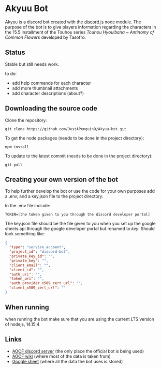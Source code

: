 # Akyuu Bot

Akyuu is a discord bot created with the [discord.js](https://github.com/discordjs/discord.js) node module. The purpose of the bot is to give players information regarding the characters in the 15.5 installment of the Touhou series *Touhou Hyouibana ~ Antinomy of Common Flowers* developed by Tasofro.

## Status

Stable but still needs work.

to do:

* add help commands for each character
* add more thumbnail attachments
* add character descriptions (about?)

## Downloading the source code

Clone the repository:
```shell
git clone https://github.com/JustAPenguin9/Akyuu-bot.git
```

To get the node packages (needs to be done in the project directory):
```shell
npm install
```

To update to the latest commit (needs to be done in the project directory):
```shell
git pull
```


## Creating your own version of the bot

To help further develop the bot or use the code for your own purposes add a .env, and a key.json file to the project directory.

In the .env file include:
```
TOKEN=[the token given to you through the discord developer portal]
```

The key.json file should be the file given to you when you set up the google sheets api through the google developer portal but renamed to *key*. Should look something like:
```json
{
  "type": "service_account",
  "project_id": "discord-bot",
  "private_key_id": "",
  "private_key": "",
  "client_email": "",
  "client_id": "",
  "auth_uri": "",
  "token_uri": "",
  "auth_provider_x509_cert_url": "",
  "client_x509_cert_url": ""
}
```

## When running

when running the bot make sure that you are using the current LTS version of nodejs, 14.15.4.

## Links

* [AOCF discord server](https://discord.com/invite/kfJTRBq) (the only place the official bot is being used)
* [AOCF wiki](https://aocf.koumakan.jp/Antinomy_of_Common_Flowers_Wiki) (where most of the data is taken from)
* [Google sheet](https://docs.google.com/spreadsheets/d/1SPHJUIq8Wi-OOJhNmgmCGrn9d7frfcjhJhWlpLT3ej0/edit?usp=sharing) (where all the data the bot uses is stored)